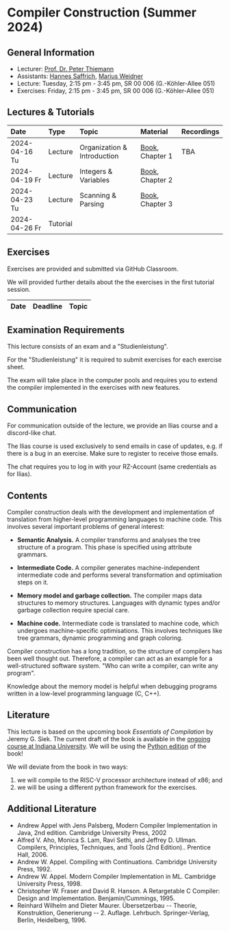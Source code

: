 # Compiler Construction (Summer 2024)

## General Information

- Lecturer: [Prof. Dr. Peter Thiemann](/team/thiemann.md)
- Assistants: [Hannes Saffrich](/team/saffrich.md), [Marius Weidner](/team/weidner.md)
- Lecture: Tuesday, 2:15 pm - 3:45 pm, SR 00 006 (G.-Köhler-Allee 051)
- Exercises: Friday, 2:15 pm - 3:45 pm, SR 00 006 (G.-Köhler-Allee 051)

## Lectures & Tutorials

| Date | Type | Topic | Material | Recordings 
|:-----|:-----|:-----|:-----|:-----|
| 2024-04-16 Tu | Lecture | Organization & Introduction | [Book][book], Chapter 1 | TBA |
| 2024-04-19 Fr | Lecture | Integers & Variables | [Book][book], Chapter 2 | |
| 2024-04-23 Tu | Lecture | Scanning & Parsing | [Book][book], Chapter 3 | |
| 2024-04-26 Fr | Tutorial |  | | |

## Exercises

Exercises are provided and submitted via GitHub Classroom.

We will provided further details about the the exercises in the first tutorial session.

| Date | Deadline | Topic |
|:-----|:-----|:-----|

## Examination Requirements

This lecture consists of an exam and a "Studienleistung".

For the "Studienleistung" it is required to submit exercises for each
exercise sheet.

The exam will take place in the computer pools and requires you to
extend the compiler implemented in the exercises with new features.

## Communication

For communication outside of the lecture, we provide an Ilias course and a discord-like chat.

The Ilias course is used exclusively to send emails in case of updates, e.g. if there is a bug in an exercise. Make sure to register to receive those emails.

The chat requires you to log in with your RZ-Account (same credentials as for Ilias).

## Contents

Compiler construction deals with the development and implementation of
translation from higher-level programming languages to machine
code. This involves several important problems of general interest:

- **Semantic Analysis.**
  A compiler transforms and analyses the tree structure of a
  program. This phase is specified using attribute grammars.

- **Intermediate Code.**
  A compiler generates machine-independent intermediate code and
  performs several transformation and optimisation steps on it.

- **Memory model and garbage collection.**
  The compiler maps data structures to memory structures. Languages
  with dynamic types and/or garbage collection require special care.

- **Machine code.**
  Intermediate code is translated to machine code, which undergoes
  machine-specific optimisations. This involves techniques like tree
  grammars, dynamic programming and graph coloring.

Compiler construction has a long tradition, so the structure of
compilers has been well thought out. Therefore, a compiler can act as
an example for a well-structured software system. "Who can write a
compiler, can write any program".

Knowledge about the memory model is helpful when debugging programs
written in a low-level programming language (C, C++).

## Literature
This lecture is based on the upcoming book *Essentials of Compilation*
by Jeremy G. Siek. The current draft of the book is available in the
[ongoing course at Indiana University](https://iucompilercourse.github.io/IU-Fall-2021/).
We will be using the [Python edition][book] of the book!

We will deviate from the book in two ways:
1. we will compile to the RISC-V processor architecture instead of x86; and
2. we will be using a different python framework for the exercises.

[book]: https://www.dropbox.com/s/mfxtojk4yif3toj/python-book.pdf?dl=1

## Additional Literature
- Andrew Appel with Jens Palsberg, Modern Compiler Implementation in Java, 2nd edition. Cambridge University Press, 2002
- Alfred V. Aho, Monica S. Lam, Ravi Sethi, and Jeffrey D. Ullman. Compilers, Principles, Techniques, and Tools (2nd Edition).. Prentice Hall, 2006.
- Andrew W. Appel. Compiling with Continuations. Cambridge University Press, 1992.
- Andrew W. Appel. Modern Compiler Implementation in ML. Cambridge University Press, 1998.
- Christopher W. Fraser and David R. Hanson. A Retargetable C Compiler: Design and Implementation. Benjamin/Cummings, 1995.
- Reinhard Wilhelm and Dieter Maurer. Übersetzerbau -- Theorie, Konstruktion, Generierung -- 2. Auflage. Lehrbuch. Springer-Verlag, Berlin, Heidelberg, 1996.
